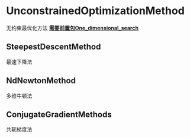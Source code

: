 # UnconstrainedOptimizationMethod
无约束最优化方法
**[需要前置包One_dimensional_search](https://github.com/RAmenLch/One_dimensional_search)**
## SteepestDescentMethod
最速下降法
## NdNewtonMethod
多维牛顿法
## ConjugateGradientMethods
共轭梯度法